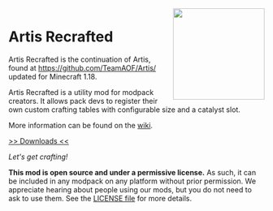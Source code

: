 <img src="icon.png" align="right" width="180px"/>

# Artis Recrafted
Artis Recrafted is the continuation of Artis, found at https://github.com/TeamAOF/Artis/ updated for Minecraft 1.18.

Artis Recrafted is a utility mod for modpack creators. It allows pack devs to register their own custom crafting tables with configurable size and a catalyst slot.

More information can be found on the [wiki](https://github.com/DaFuqs/Artis/wiki).

[>> Downloads <<](https://github.com/DaFuqs/Artis/releases)

*Let's get crafting!*

**This mod is open source and under a permissive license.** As such, it can be included in any modpack on any platform without prior permission. We appreciate hearing about people using our mods, but you do not need to ask to use them. See the [LICENSE file](LICENSE) for more details.

